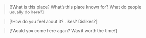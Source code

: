 
> [!What is this place? What’s this place known for? What do people usually do here?]

> [!How do you feel about it? Likes? Dislikes?]

> [!Would you come here again? Was it worth the time?]

